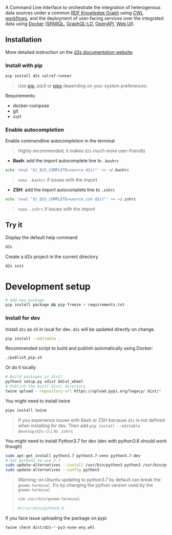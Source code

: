 A Command Line Interface to orchestrate the integration of heterogenous data sources under a common [RDF Knowledge Graph](https://www.w3.org/RDF/) using [CWL workflows](https://www.commonwl.org/), and the deployment of user-facing services over the integrated data using [Docker](https://www.docker.com/) ([SPARQL](https://yasgui.triply.cc/), [GraphQL-LD](https://comunica.github.io/Article-ISWC2018-Demo-GraphQlLD/), [OpenAPI](https://www.openapis.org/), [Web UI](https://github.com/MaastrichtU-IDS/into-the-graph)).

## Installation 

More detailed instruction on the [d2s documentation website](https://d2s.semanticscience.org/docs/d2s-installation).

### Install with pip

```bash
pip install d2s cwlref-runner
```

> Use [pip](https://pypi.org/project/pip/), pip3 or [pipx](https://pipxproject.github.io/pipx/) depending on your system preferences.

Requirements:

* docker-compose
* git
* curl

### Enable autocompletion

Enable commandline autocompletion in the terminal

> Highly recommended, it makes `d2s` much more user-friendly

* **Bash**: add the import autocomplete line to `.bashrc`

```bash
echo 'eval "$(_D2S_COMPLETE=source d2s)"' >> ~/.bashrc
```

> `nano .bashrc` if issues with the import 

* **ZSH**: add the import autocomplete line to `.zshrc`

```bash
echo 'eval "$(_D2S_COMPLETE=source_zsh d2s)"' >> ~/.zshrc
```

> `nano .zshrc` if issues with the import 

## Try it

Display the default help command

```bash
d2s
```

Create a d2s project in the current directory

```bash
d2s init
```

# Development setup

```bash
# Add new package
pip install package && pip freeze > requirements.txt
```

### Install for dev

Install `d2s` as cli in local for dev. `d2s` will be updated directly on change.

```bash
pip install --editable .
```

Recommended script to build and publish automatically using Docker:

```bash
./publish_pip.sh
```

Or do it locally 

```bash
# Build packages in dist/
python3 setup.py sdist bdist_wheel
# Publish the built dist/ directory
twine upload --repository-url https://upload.pypi.org/legacy/ dist/*
```

You might need to install twine

```bash
pipx install twine
```

> If you experience issues with Bash or ZSH because `d2s` is not defined when installing for dev. Then add `pip install --editable develop/d2s-cli` to `.zshrc`

You might need to install Python3.7 for dev (dev with python3.6 should work though)

```bash
sudo apt-get install python3.7 python3.7-venv python3.7-dev
# Set python3 to use 3.7
sudo update-alternatives --install /usr/bin/python3 python3 /usr/bin/python3.7 1
sudo update-alternatives --config python3
```

> Warning: on Ubuntu updating to python3.7 by default can break the `gnome-terminal`. Fix by changing the python version used by the `gnome-terminal`
>
> ```bash
> vim /usr/bin/gnome-terminal
> 
> #!/usr/bin/python3.6
> ```

If you face issue uploading the package on pypi

```bash
twine check dist/d2s-*-py3-none-any.whl
```